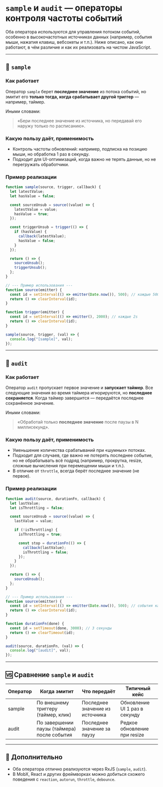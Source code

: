 # `sample` и `audit` — операторы контроля частоты событий

Оба оператора используются для управления потоком событий, особенно в высокочастотных источниках данных (например, события мыши, нажатия клавиш, вебсокеты и т.п.). Ниже описано, как они работают, в чём различие и как их реализовать на чистом JavaScript.

---

## 🧪 `sample`

### Как работает

Оператор `sample` берет **последнее значение** из потока событий, но эмитит его **только тогда, когда срабатывает другой триггер** — например, таймер.

Иными словами:

> «Бери последнее значение из источника, но передавай его наружу только по расписанию».

### Какую пользу даёт, применимость

- Контроль частоты обновлений: например, подписка на позицию мыши, но обработка 1 раз в секунду.
- Подходит для UI-оптимизаций, когда важно не терять данные, но не перегружать обработчики.

### Пример реализации

```ts
function sample(source, trigger, callback) {
  let latestValue;
  let hasValue = false;

  const sourceUnsub = source((value) => {
    latestValue = value;
    hasValue = true;
  });

  const triggerUnsub = trigger(() => {
    if (hasValue) {
      callback(latestValue);
      hasValue = false;
    }
  });

  return () => {
    sourceUnsub();
    triggerUnsub();
  };
}

// --- Пример использования ---
function source(emitter) {
  const id = setInterval(() => emitter(Date.now()), 500); // каждые 500ms
  return () => clearInterval(id);
}

function trigger(emitter) {
  const id = setInterval(() => emitter(), 2000); // каждые 2s
  return () => clearInterval(id);
}

sample(source, trigger, (val) => {
  console.log("[sample]", val);
});
```

---

## 🎯 `audit`

### Как работает

Оператор `audit` пропускает первое значение и **запускает таймер**. Все следующие значения во время таймера игнорируются, но **последнее сохраняется**. Когда таймер завершится — передаётся последнее сохранённое значение.

Иными словами:

> «Обработай только **последнее значение** после паузы в N миллисекунд».

### Какую пользу даёт, применимость

- Уменьшение количества срабатываний при «шумных» потоках.
- Подходит для случаев, где важно не потерять последнее событие, но не обрабатывать всё подряд (например, прокрутка, resize, сложные вычисления при перемещении мыши и т.п.).
- В отличие от `throttle`, всегда берёт последнее значение (не первое).

### Пример реализации

```ts
function audit(source, durationFn, callback) {
  let lastValue;
  let isThrottling = false;

  const sourceUnsub = source((value) => {
    lastValue = value;

    if (!isThrottling) {
      isThrottling = true;

      const stop = durationFn(() => {
        callback(lastValue);
        isThrottling = false;
      });
    }
  });

  return () => {
    sourceUnsub();
  };
}

// --- Пример использования ---
function source(emitter) {
  const id = setInterval(() => emitter(Date.now()), 500); // события каждые 500ms
  return () => clearInterval(id);
}

function durationFn(done) {
  const id = setTimeout(done, 3000); // 3 секунды
  return () => clearTimeout(id);
}

audit(source, durationFn, (val) => {
  console.log("[audit]", val);
});
```

---

## 🆚 Сравнение `sample` и `audit`

| Оператор | Когда эмитит                                | Что передаёт                    | Типичный кейс                 |
| -------- | ------------------------------------------- | ------------------------------- | ----------------------------- |
| sample   | По внешнему триггеру (таймер, клик)         | Последнее значение из источника | Обновление UI 1 раз в секунду |
| audit    | По завершении паузы (таймера) после события | Последнее значение за паузу     | Редкое обновление при resize  |

---

## 🧩 Дополнительно

- Оба оператора отлично реализуются через RxJS (`sample`, `audit`).
- В MobX, React и других фреймворках можно добиться схожего поведения с `reaction`, `autorun`, `throttle`, `debounce`.
